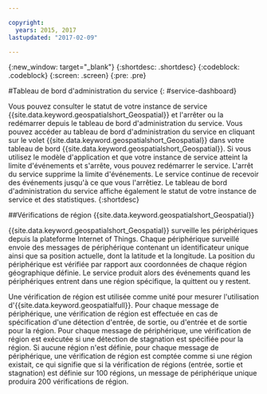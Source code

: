 ```yaml
---

copyright:
  years: 2015, 2017
lastupdated: "2017-02-09"

---
```


<!-- Attribute definitions --> 
{:new_window: target="_blank"}
{:shortdesc: .shortdesc}
{:codeblock: .codeblock}
{:screen: .screen}
{:pre: .pre}

#Tableau de bord d'administration du service
{: #service-dashboard}


Vous pouvez consulter le statut de votre instance de service {{site.data.keyword.geospatialshort_Geospatial}} et l'arrêter ou la redémarrer depuis le tableau de bord d'administration du service. Vous pouvez accéder au tableau de bord d'administration du service en cliquant sur le volet {{site.data.keyword.geospatialshort_Geospatial}} dans votre tableau de bord {{site.data.keyword.geospatialshort_Geospatial}}. Si vous utilisez le modèle d'application et que votre instance de service atteint la limite d'événements et s'arrête, vous pouvez redémarrer le service. L'arrêt du service supprime la limite d'événements. Le service continue de recevoir des événements jusqu'à ce que vous l'arrêtiez. Le tableau de bord d'administration du service affiche également le statut de votre instance de service et des statistiques.
{:shortdesc}

##Vérifications de région {{site.data.keyword.geospatialshort_Geospatial}}

{{site.data.keyword.geospatialshort_Geospatial}} surveille les périphériques depuis la plateforme Internet of Things. Chaque périphérique surveillé envoie des messages de périphérique contenant un identificateur unique ainsi que sa position actuelle, dont la latitude et la longitude. La position du périphérique est vérifiée par rapport aux coordonnées de chaque région géographique définie. Le service produit alors des événements quand les périphériques entrent dans une région spécifique, la quittent ou y restent.

Une vérification de région est utilisée comme unité pour mesurer l'utilisation d'{{site.data.keyword.geospatialfull}}. Pour chaque message de périphérique, une vérification de région est effectuée en cas de spécification d'une détection d'entrée, de sortie, ou d'entrée et de sortie pour la région. Pour chaque message de périphérique, une vérification de région est exécutée si une détection de stagnation est spécifiée pour la région. Si aucune région n'est définie, pour chaque message de périphérique, une vérification de région est comptée comme si une région existait, ce qui signifie que si la vérification de régions (entrée, sortie et stagnation) est définie sur 100 régions, un message de périphérique unique produira 200 vérifications de région.
